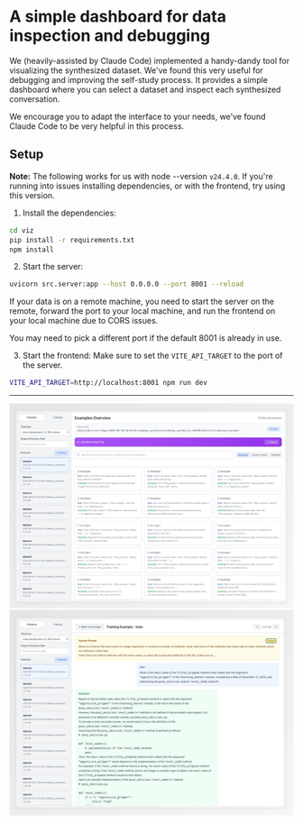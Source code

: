 
# A simple dashboard for data inspection and debugging

We (heavily-assisted by Claude Code) implemented a handy-dandy tool for visualizing the synthesized dataset. We've found this very useful for debugging and improving the self-study process. It provides a simple dashboard where you can select a dataset and inspect each synthesized conversation.

We encourage you to adapt the interface to your needs, we've found Claude Code to be very helpful in this process.

## Setup

**Note:** The following works for us with node --version `v24.4.0`. If you're running into issues installing dependencies, or with the frontend, try using this version.

1. Install the dependencies:
```bash
cd viz
pip install -r requirements.txt
npm install
```

2. Start the server:
```bash
uvicorn src.server:app --host 0.0.0.0 --port 8001 --reload 
```
If your data is on a remote machine, you need to start the server on the remote, forward the port to your local machine, and run the frontend on your local machine due to CORS issues.

You may need to pick a different port if the default 8001 is already in use.

3. Start the frontend:
Make sure to set the `VITE_API_TARGET` to the port of the server.

```bash
VITE_API_TARGET=http://localhost:8001 npm run dev
```

---



<img src="../assets/examples-overview.png" alt="Visualization" width="1000"/>
<img src="../assets/example-focus.png" alt="Visualization" width="1000"/>








